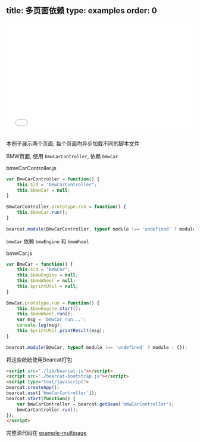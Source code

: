 title: 多页面依赖
type: examples
order: 0
---

<iframe width="100%" height="300" src="bearcat-examples/example-multipage/car_BMW.html" allowfullscreen="allowfullscreen" frameborder="0"></iframe>

本例子展示两个页面, 每个页面均异步加载不同的脚本文件

BMW页面, 使用 `bmwCarController`, 依赖 `bmwCar`

bmwCarController.js
``` js
var BmwCarController = function() {
    this.$id = "bmwCarController";
    this.$bmwCar = null;
}
  
BmwCarController.prototype.run = function() {
    this.$bmwCar.run();
}
  
bearcat.module(BmwCarController, typeof module !== 'undefined' ? module : {});
```

`bmwCar` 依赖 `bmwEngine` 和 `bmwWheel`  

bmwCar.js
``` js
var BmwCar = function() {
    this.$id = "bmwCar";
    this.$bmwEngine = null;
    this.$bmwWheel = null;
    this.$printUtil = null;
}
  
BmwCar.prototype.run = function() {
    this.$bmwEngine.start();
    this.$bmwWheel.run();
    var msg = 'bmwCar run...';
    console.log(msg);
    this.$printUtil.printResult(msg);
}
  
bearcat.module(BmwCar, typeof module !== 'undefined' ? module : {});
```
 
将这些统统使用Bearcat打包 
``` html
<script src="./lib/bearcat.js"></script>
<script src="./bearcat-bootstrap.js"></script>
<script type="text/javascript">
bearcat.createApp();
bearcat.use(['bmwCarController']);
bearcat.start(function() {
    var bmwCarController = bearcat.getBean('bmwCarController');
    bmwCarController.run();
});
</script>
```

完整源代码在 [example-multipage](https://github.com/bearcatjs/bearcat-examples/tree/master/example-multipage)

